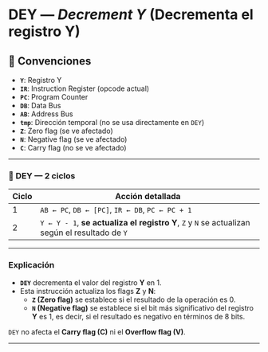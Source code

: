 # DEY — *Decrement Y* (Decrementa el registro Y)

## 🧠 Convenciones

- **`Y`**: Registro Y
- **`IR`**: Instruction Register (opcode actual)
- **`PC`**: Program Counter
- **`DB`**: Data Bus
- **`AB`**: Address Bus
- **`tmp`**: Dirección temporal (no se usa directamente en `DEY`)
- **`Z`**: Zero flag (se ve afectado)
- **`N`**: Negative flag (se ve afectado)
- **`C`**: Carry flag (no se ve afectado)

---

### 🔹 DEY — **2 ciclos**

| Ciclo | Acción detallada |
|-------|------------------|
| 1     | `AB ← PC`, `DB ← [PC]`, `IR ← DB`, `PC ← PC + 1` |
| 2     | `Y ← Y - 1`, **se actualiza el registro Y**, `Z` y `N` se actualizan según el resultado de `Y` |

---

### Explicación

- **`DEY`** decrementa el valor del registro **Y** en 1.
- Esta instrucción actualiza los flags **Z** y **N**:
  - **`Z` (Zero flag)** se establece si el resultado de la operación es 0.
  - **`N` (Negative flag)** se establece si el bit más significativo del registro **Y** es 1, es decir, si el resultado es negativo en términos de 8 bits.

`DEY` no afecta el **Carry flag (C)** ni el **Overflow flag (V)**.

---
